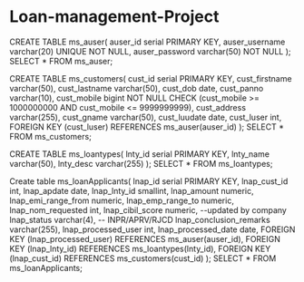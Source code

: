 # Loan-management-Project

CREATE TABLE ms_auser(
	auser_id serial PRIMARY KEY, 
    auser_username varchar(20) UNIQUE NOT NULL, 
    auser_password varchar(50) NOT NULL
);
SELECT * FROM ms_auser;

CREATE TABLE ms_customers(
	cust_id serial PRIMARY KEY,
    cust_firstname varchar(50),
    cust_lastname varchar(50),
    cust_dob date, 
    cust_panno varchar(10),
    cust_mobile bigint NOT NULL CHECK (cust_mobile >= 1000000000 AND cust_mobile <= 9999999999),
    cust_address varchar(255),
    cust_gname varchar(50),
    cust_luudate date,
    cust_luser int, 
    FOREIGN KEY (cust_luser) REFERENCES ms_auser(auser_id)
);
SELECT * FROM ms_customers;

CREATE TABLE ms_loantypes(
	lnty_id serial PRIMARY KEY,
    lnty_name varchar(50),
    lnty_desc varchar(255)
);
SELECT * FROM ms_loantypes;

Create table ms_loanApplicants(
	lnap_id serial PRIMARY KEY,
    lnap_cust_id int,
    lnap_apdate date, 
    lnap_lnty_id smallint,
    lnap_amount numeric, 
    lnap_emi_range_from numeric, 
    lnap_emp_range_to numeric, 
    lnap_nom_requested int,
    lnap_cibil_score numeric, --updated by company
    lnap_status varchar(4), -- INPR/APRV/RJCD
    lnap_conclusion_remarks varchar(255),
    lnap_processed_user int,
    lnap_processed_date date,
    FOREIGN KEY (lnap_processed_user) REFERENCES ms_auser(auser_id),
    FOREIGN KEY (lnap_lnty_id) REFERENCES ms_loantypes(lnty_id),
    FOREIGN KEY (lnap_cust_id) REFERENCES ms_customers(cust_id)
);
SELECT * FROM ms_loanApplicants;
